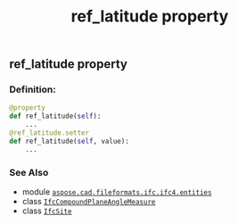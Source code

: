 ﻿---
title: ref_latitude property
second_title: Aspose.CAD for Python via .NET API References
description: 
type: docs
weight: 160
url: /python-net/aspose.cad.fileformats.ifc.ifc4.entities/ifcsite/ref_latitude/
is_root: false
---

## ref_latitude property

### Definition:
```python
@property
def ref_latitude(self):
    ...
@ref_latitude.setter
def ref_latitude(self, value):
    ...
```

### See Also
* module [`aspose.cad.fileformats.ifc.ifc4.entities`](../../)
* class [`IfcCompoundPlaneAngleMeasure`](/cad/python-net/aspose.cad.fileformats.ifc.ifc4.types/ifccompoundplaneanglemeasure)
* class [`IfcSite`](/cad/python-net/aspose.cad.fileformats.ifc.ifc4.entities/ifcsite)
